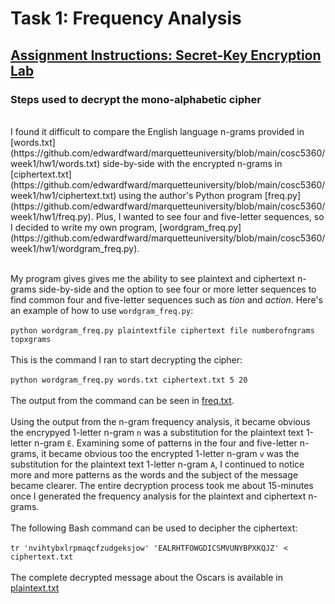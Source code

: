 # Task 1: Frequency Analysis
## [Assignment Instructions: Secret-Key Encryption Lab](https://seedsecuritylabs.org/Labs_20.04/Files/Crypto_Encryption/Crypto_Encryption.pdf)
### Steps used to decrypt the mono-alphabetic cipher
<br>
I found it difficult to compare the English language n-grams provided in [words.txt](https://github.com/edwardfward/marquetteuniversity/blob/main/cosc5360/week1/hw1/words.txt) side-by-side with the encrypted n-grams in [ciphertext.txt](https://github.com/edwardfward/marquetteuniversity/blob/main/cosc5360/week1/hw1/ciphertext.txt) using the author's Python program [freq.py](https://github.com/edwardfward/marquetteuniversity/blob/main/cosc5360/week1/hw1/freq.py). Plus, I wanted to see four and five-letter sequences, so I decided to write my own program, [wordgram_freq.py](https://github.com/edwardfward/marquetteuniversity/blob/main/cosc5360/week1/hw1/wordgram_freq.py). <br><br>

My program gives gives me the ability to see plaintext and ciphertext n-grams side-by-side and the option to see four or more letter sequences to find common four and five-letter sequences such as _tion_ and _action_. Here's an example of how to use `wordgram_freq.py`:
<br><br>
`python wordgram_freq.py plaintextfile ciphertext file numberofngrams topxgrams`
<br><br>
This is the command I ran to start decrypting the cipher:
<br><br>
`python wordgram_freq.py words.txt ciphertext.txt 5 20`
<br><br>
The output from the command can be seen in [freq.txt](https://github.com/edwardfward/marquetteuniversity/blob/main/cosc5360/week1/hw1/freq.txt).
<br><br>
Using the output from the n-gram frequency analysis, it became obvious the encrypyed 1-letter n-gram `n` was a substitution for the plaintext text 1-letter n-gram `E`. Examining some of patterns in the four and five-letter n-grams, it became obvious too the encrypted 1-letter n-gram `v` was the substitution for the plaintext text 1-letter n-gram `A`, I continued to notice more and more patterns as the words and the subject of the message became clearer. The entire decryption process took me about 15-minutes once I generated the frequency analysis for the plaintext and ciphertext n-grams.
<br><br>
The following Bash command can be used to decipher the ciphertext:
<br><br>
`tr 'nvihtybxlrpmaqcfzudgeksjow' 'EALRHTFOWGDICSMVUNYBPXKQJZ' < ciphertext.txt`
<br><br>
The complete decrypted message about the Oscars is available in [plaintext.txt](https://github.com/edwardfward/marquetteuniversity/blob/main/cosc5360/week1/hw1/plaintext.txt)
